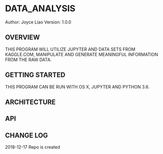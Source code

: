 # DATA_ANALYSIS


Author: Joyce Liao
Version: 1.0.0



## OVERVIEW
THIS PROGRAM WILL UTILIZE JUPYTER AND DATA SETS FROM KAGGLE.COM, MANIPULATE AND GENERATE MEANINGFUL INFORMATION FROM THE RAW DATA.


## GETTING STARTED
THIS PROGRAM CAN BE RUN WITH OS X, JUPYTER AND PYTHON 3.6.


## ARCHITECTURE



## API



## CHANGE LOG




2018-12-17 Repo is created
